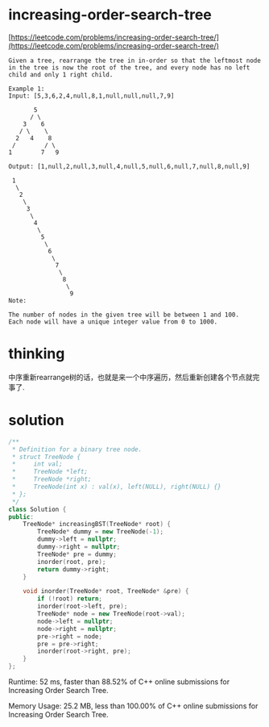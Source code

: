 # increasing-order-search-tree

[https://leetcode.com/problems/increasing-order-search-tree/](https://leetcode.com/problems/increasing-order-search-tree/)

```
Given a tree, rearrange the tree in in-order so that the leftmost node in the tree is now the root of the tree, and every node has no left child and only 1 right child.

Example 1:
Input: [5,3,6,2,4,null,8,1,null,null,null,7,9]

       5
      / \
    3    6
   / \    \
  2   4    8
 /        / \
1        7   9

Output: [1,null,2,null,3,null,4,null,5,null,6,null,7,null,8,null,9]

 1
  \
   2
    \
     3
      \
       4
        \
         5
          \
           6
            \
             7
              \
               8
                \
                 9
Note:

The number of nodes in the given tree will be between 1 and 100.
Each node will have a unique integer value from 0 to 1000.
```

# thinking

中序重新rearrange树的话，也就是来一个中序遍历，然后重新创建各个节点就完事了.


# solution

```c++
/**
 * Definition for a binary tree node.
 * struct TreeNode {
 *     int val;
 *     TreeNode *left;
 *     TreeNode *right;
 *     TreeNode(int x) : val(x), left(NULL), right(NULL) {}
 * };
 */
class Solution {
public:
    TreeNode* increasingBST(TreeNode* root) {
        TreeNode* dummy = new TreeNode(-1);
        dummy->left = nullptr;
        dummy->right = nullptr;
        TreeNode* pre = dummy;
        inorder(root, pre);
        return dummy->right;
    }

    void inorder(TreeNode* root, TreeNode* &pre) {
        if (!root) return;
        inorder(root->left, pre);
        TreeNode* node = new TreeNode(root->val);
        node->left = nullptr;
        node->right = nullptr;
        pre->right = node;
        pre = pre->right;
        inorder(root->right, pre);
    }
};
```

Runtime: 52 ms, faster than 88.52% of C++ online submissions for Increasing Order Search Tree.

Memory Usage: 25.2 MB, less than 100.00% of C++ online submissions for Increasing Order Search Tree.
